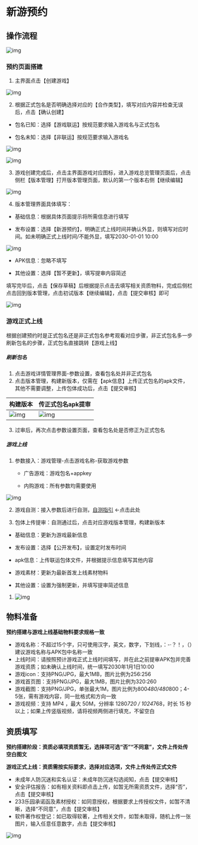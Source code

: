 # 新游预约

## 操作流程

![img](https://arkimg.ark.online/(null)-20240710093210900.png)

### 预约页面搭建

1. 主界面点击【创建游戏】

![img](https://arkimg.ark.online/(null)-20240710093211524.png)

2. 根据正式包名是否明确选择对应的【合作类型】，填写对应内容并检查无误后，点击【确认创建】

- 包名已知：选择【游戏联运】按规范要求输入游戏名与正式包名

- 包名未知：选择【非联运】按规范要求输入游戏名

![img](https://arkimg.ark.online/(null)-20240710093210766.png)

![img](https://arkimg.ark.online/(null)-20240710093211114.png)

3. 游戏创建完成后，点击主界面游戏对应图标，进入游戏总览管理页面后，点击侧栏【版本管理】打开版本管理页面，默认的第一个版本右侧【继续编辑】

![img](https://arkimg.ark.online/(null)-20240710093210895.png)

4. 版本管理界面具体填写：

- 基础信息：根据具体页面提示将所需信息进行填写

- 发布设置：选择【新游预约】，明确正式上线时间并确认外显，则填写对应时间。如未明确正式上线时间/不能外显，填写2030-01-01 10:00

![img](https://arkimg.ark.online/(null)-20240710093211155.png)

- APK信息：忽略不填写

- 其他设置：选择【暂不更新】，填写提审内容简述

填写完毕后，点击【保存草稿】后根据提示点击去填写相关资质物料，完成后侧栏点击回到版本管理，点击初试版本【继续编辑】，点击【提交审核】即可

![img](https://arkimg.ark.online/(null)-20240710093211302.png)

### 游戏正式上线

根据创建预约时是正式包名还是非正式包名参考观看对应步骤，非正式包名多一步刷新包名的步骤，正式包名直接跳转【游戏上线】

##### 刷新包名

1. 点击游戏详情管理界面-参数设置，查看包名处并非正式包名
2. 点击版本管理，构建新版本，仅需在【apk信息】上传正式包名的apk文件，其他不需要调整，上传包体成功后，点击【提交审核】

| **构建版本**                                                 | **传正式包名apk提审**                                        |
| ------------------------------------------------------------ | ------------------------------------------------------------ |
| ![img](https://arkimg.ark.online/(null)-20240710093210816.png) | ![img](https://arkimg.ark.online/(null)-20240710093211462.png) |

3. 过审后，再次点击参数设置页面，查看包名处是否修正为正式包名

##### 游戏上线

1. 参数接入：游戏管理-点击游戏名称-获取游戏参数

   - 广告游戏：游戏包名+appkey

   - 内购游戏：所有参数均需要使用

![img](https://arkimg.ark.online/(null)-20240710093211208.png)

2. 游戏自测：接入参数后进行自测，[自测指引](https://doc.233leyuan.com/operate/test_tools.html#自测工具使用操作) ←点击此处

3. 包体上传提审：自测通过后，点击对应游戏版本管理，构建新版本

- 基础信息：更新为游戏最新信息

- 发布设置：选择【公开发布】，设置定时发布时间

- apk信息：上传联运包体文件，并根据提示信息填写其他内容

- 游戏素材：更新为最新首发上线素材物料

- 其他设置：设置为强制更新，并填写提审简述信息

1. ![img](https://arkimg.ark.online/(null)-20240710093210870.png)

## 物料准备

**预约搭建与游戏上线基础物料要求规格一致**

- 游戏名称：不超过15个字，只可使用汉字，英文，数字，下划线，：-·？！，（）建议游戏名称与APK包中名称一致
- 上线时间：请按照预计游戏正式上线时间填写，并在此之前提审APK包并完善游戏资质；如未确认上线时间，统一填写2030年1月1日10:00
- 游戏icon：支持PNG/JPG，最大1MB，图片比例为256:256
- 游戏首页图：支持PNG/JPG，最大1MB，图片比例为320:260
- 游戏截图：支持PNG/JPG，单张最大1M，图片比例为800*480/480*800；4-5张，需有游戏内容，同一批格式和方向一致
- 游戏视频：支持 MP4 ，最大 50M，分辨率 1280*720 / 1024*768，时长 15 秒以上；如果上传竖版视频，请将视频两侧进行填充，不留空白

## 资质填写

**预约搭建阶段：资质必填项资质暂无，选择项可选“否”“不同意”，文件上传处传空白图文**

**游戏正式上线：资质需按实际要求，选择对应选项，文件上传处传正式文件**

- 未成年人防沉迷和实名认证：未成年防沉迷勾选阅知，点击【提交审核】
- 安全评估报告：如有相关资料即点击上传，如暂无所需资质文件，选择“否”，点击【提交审核】
- 233乐园承诺函及素材授权：如同意授权，根据要求上传授权文件，如暂不清晰，选择“不同意”，点击【提交审核】
- 软件著作权登记：如已取得软著，上传相关文件，如暂未取得，随机上传一张图片，输入任意任意数字，点击【提交审核】

![img](https://arkimg.ark.online/(null)-20240710093211270.png)
